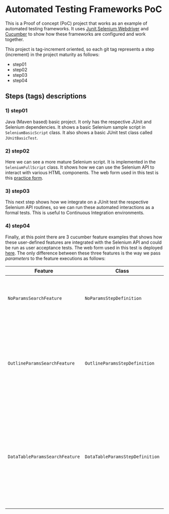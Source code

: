 
# Automated Testing Frameworks PoC

This is a Proof of concept (PoC) project that works as an example of automated testing frameworks. 
It uses [Junit],[Selenium Webdriver] and [Cucumber] to show how these frameworks are configured and work together.

This project is tag-increment oriented, so each git tag represents a step (increment) in the project maturity as follows:

* step01
* step02
* step03
* step04

## Steps (tags) descriptions

### 1) step01
Java (Maven based) basic project. It only has the respective JUnit and Selenium dependencies. It shows a basic Selenium sample script in `SeleniumBasicScript` class. It also shows a basic JUnit test class called `JUnitBasicTest`. 

### 2) step02
Here we can see a more mature Selenium script. It is implemented in the `SeleniumFullScript` class. It shows how we can use the Selenium API to interact with various HTML components. The web form used in this test is this [practice form].

### 3) step03
This next step shows how we integrate on a JUnit test the respective Selenium API routines, so we can run these automated interactions as a formal tests. This is useful to Continuous Integration environments. 

### 4) step04
Finally, at this point there are 3 cucumber feature examples that shows how these user-defined features are integrated with the Selenium API and could be run as user acceptance tests. The web form used in this test is deployed [here]. The only difference between these three features is the way we pass *parameters* to the feature executions as follows:

| Feature | Class | Description |
| ------- | ----- | ----------- |
| `NoParamsSearchFeature` | `NoParamsStepDefinition` | Example that shows how we implement *non-parametrized* features. |
| `OutlineParamsSearchFeature` | `OutlineParamsStepDefinition` | Example that shows how we implement *outline* params in the features. Note that the entire feature is initialized with each parameter value. |
| `DataTableParamsSearchFeature` | `DataTableParamsStepDefinition` | Example that shows how we implement *data table* params in the features. Note that the feature is initialized only 1 time, no matter how much parametrized values we have.  |

[Junit]: https://junit.org/junit5/
[Selenium Webdriver]: https://www.selenium.dev/documentation/webdriver/
[Cucumber]: https://cucumber.io/
[practice form]: https://demoqa.com/automation-practice-form
[here]: http://automationpractice.com/index.php